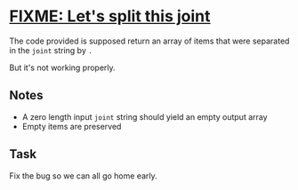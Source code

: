 # [FIXME: Let's split this joint ](https://www.codewars.com/kata/fixme-lets-split-this-joint "https://www.codewars.com/kata/5a53f300d8e145df7f000497")

The code provided is supposed return an array of items that were separated in the `joint` string by `.`

But it's not working properly.

## Notes

* A zero length input `joint` string should yield an empty output array
* Empty items are preserved

## Task

Fix the bug so we can all go home early.